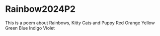 # Rainbow2024P2
This is a poem about Rainbows, Kitty Cats and Puppy
Red
Orange
Yellow
Green
Blue
Indigo
Violet

